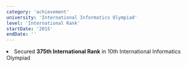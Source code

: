 ```yaml
---
category: 'achievement'
university: 'International Informatics Olympiad'
level: 'International Rank'
startDate: '2015'
endDate: ''
---
```


<li>Secured <b>375th International Rank</b> in 10th International Informatics Olympiad<br/>